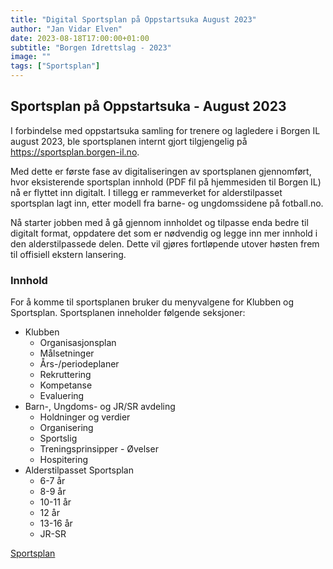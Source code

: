 ```yaml
---
title: "Digital Sportsplan på Oppstartsuka August 2023"
author: "Jan Vidar Elven"
date: 2023-08-18T17:00:00+01:00
subtitle: "Borgen Idrettslag - 2023"
image: ""
tags: ["Sportsplan"]
---
```

## Sportsplan på Oppstartsuka - August 2023

I forbindelse med oppstartsuka samling for trenere og lagledere i Borgen IL august 2023, ble sportsplanen internt gjort tilgjengelig på https://sportsplan.borgen-il.no. 

Med dette er første fase av digitaliseringen av sportsplanen gjennomført, hvor eksisterende sportsplan innhold (PDF fil på hjemmesiden til Borgen IL) nå er flyttet inn digitalt. I tillegg er rammeverket for alderstilpasset sportsplan lagt inn, etter modell fra barne- og ungdomssidene på fotball.no.

Nå starter jobben med å gå gjennom innholdet og tilpasse enda bedre til digitalt format, oppdatere det som er nødvendig og legge inn mer innhold i den alderstilpassede delen. Dette vil gjøres fortløpende utover høsten frem til offisiell ekstern lansering.

### Innhold

For å komme til sportsplanen bruker du menyvalgene for Klubben og Sportsplan. Sportsplanen inneholder følgende seksjoner:

- Klubben
  - Organisasjonsplan
  - Målsetninger
  - Års-/periodeplaner
  - Rekruttering
  - Kompetanse
  - Evaluering
- Barn-, Ungdoms- og JR/SR avdeling
  - Holdninger og verdier
  - Organisering
  - Sportslig
  - Treningsprinsipper - Øvelser
  - Hospitering
- Alderstilpasset Sportsplan
  - 6-7 år
  - 8-9 år
  - 10-11 år
  - 12 år
  - 13-16 år
  - JR-SR

[Sportsplan](/page/sportsplan/)
